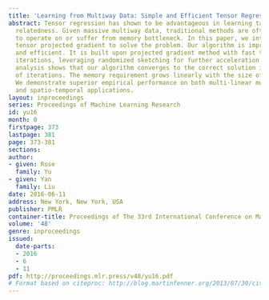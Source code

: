 ```yaml
---
title: 'Learning from Multiway Data: Simple and Efficient Tensor Regression'
abstract: Tensor regression has shown to be advantageous in learning tasks with multi-directional
  relatedness. Given massive multiway data, traditional methods are often too slow
  to operate on or suffer from memory bottleneck. In this paper, we introduce subsampled
  tensor projected gradient to solve the problem. Our algorithm is impressively simple
  and efficient. It is built upon projected gradient method with fast tensor power
  iterations, leveraging randomized sketching for further acceleration. Theoretical
  analysis shows that our algorithm converges to the correct solution in fixed number
  of iterations. The memory requirement grows linearly with the size of the problem.
  We demonstrate superior empirical performance on both multi-linear multi-task learning
  and spatio-temporal applications.
layout: inproceedings
series: Proceedings of Machine Learning Research
id: yu16
month: 0
firstpage: 373
lastpage: 381
page: 373-381
sections: 
author:
- given: Rose
  family: Yu
- given: Yan
  family: Liu
date: 2016-06-11
address: New York, New York, USA
publisher: PMLR
container-title: Proceedings of The 33rd International Conference on Machine Learning
volume: '48'
genre: inproceedings
issued:
  date-parts:
  - 2016
  - 6
  - 11
pdf: http://proceedings.mlr.press/v48/yu16.pdf
# Format based on citeproc: http://blog.martinfenner.org/2013/07/30/citeproc-yaml-for-bibliographies/
---
```


